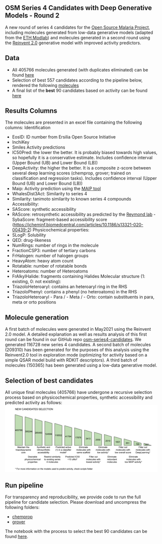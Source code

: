## OSM Series 4 Candidates with Deep Generative Models - Round 2

A new round of series 4 candidates for the [Open Source Malaria Project](https://github.com/opensourcemalaria), including molecules generated from low-data generative models (adapted from the [ETH Modlab](https://github.com/ETHmodlab/virtual_libraries)) and molecules generated in a second round using the [Reinvent 2.0](https://github.com/MolecularAI/Reinvent) generative model with improved activity predictors.

## Data

- All 405766 molecules generated (with duplicates eliminated) can be found [here](https://github.com/ersilia-os/osm-series4-candidates-2/blob/main/scripts/results/data_0.csv)
- Selection of best 557 candidates according to the pipeline below, rendered the following [molecules](https://github.com/ersilia-os/osm-series4-candidates-2/blob/main/scripts/results/data_13.csv)
- A final list of the **best** 90 candidates based on activity can be found [here](https://github.com/ersilia-os/osm-series4-candidates-2/blob/main/scripts/results/eosi_s4_candidates_90.csvv)

## Results Columns
The molecules are presented in an excel file containing the following columns:
Identification
- EosID: ID number from Ersilia Open Source Initiative
- InchiKey
- Smiles
Activity predictions
- IC50Pred: the lower the better. It is probably biased towards high values, so hopefully it is a conservative estimate. Includes confidence interval (Upper Bound (UB) and Lower Bound (LB))
- DeepActivity: the higher the better. It is a composite z-score between several deep learning scores (chemprop, grover; trained on classification and regression tasks). Includes confidence interval (Upper Bound (UB) and Lower Bound (LB))
- Maip: Activity prediction using the [MAIP tool](https://www.ebi.ac.uk/chembl/maip/)
- WhalesDist3Act:
Similarity to series 4
- Similarity: tanimoto similarity to known series 4 compounds
Accessibility:
- SAScore: synthetic accessibility
- RAScore: retrosynthetic accessibility as predicted by the [Reymond lab](https://github.com/reymond-group/RAscore)
-SybaScore: fragment-based accessibility score (https://jcheminf.biomedcentral.com/articles/10.1186/s13321-020-00439-2)
Physicochemical properties:
- SLogP: Solubility
- QED: drug-likeness
- NumRings: number of rings in the molecule
- FractionCSP3: number of tertiary carbons
- FrHalogen: number of halogen groups
- HeavyAtom: heavy atom count
- Rotatable: number of rotatable bonds
- Heteroatoms: number of Heteroatoms
- FrAlkylHalide: fragments containing Halides
Molecular structure (1: existing, 0: not existing):
- TriazoloHeteroaryl: contains an heteroaryl ring in the RHS
- TriazoloPhenyl: contains a phenyl (no heteroatoms) in the RHS
- TriazoloHeteroaryl - Para / - Meta / - Orto: contain substituents in para, meta or orto positions

## Molecule generation

A first batch of molecules were generated in May2021 using the Reinvent 2.0 model. A detailed explanation as well as results analysis of this first round can be found in our GitHub repo [osm-series4-candidates](https://github.com/ersilia-os/osm-series4-candidates). We generated 116728 new series 4 candidates.
A second batch of molecules (209310) has been generated for the purposes of this analysis using the Reinvent2.0 tool in exploration mode (optimizing for activity based on a simple QSAR model build with RDKIT descriptors).
A third batch of molecules (150365) has been generated using a low-data generative model.

## Selection of best candidates

All unique final molecules (405766) have undergone a recursive selection process based on physicochemical properties, synthetic accessibility and predicted activity as follows:
![](images/selection01.png)


## Run pipeline

For transparency and reproducibility, we provide code to run the full pipeline for candidate selection. Please download and uncompress the following folders:

* [chemprop](https://drive.google.com/file/d/1WDN3NRTC4T98f-6St9YT8wDXO8foZOg5/view?usp=sharing)
* [grover](https://drive.google.com/file/d/11_zSh1635KcP6GGgiVTozmE96A1N-z-U/view?usp=sharing)

The notebook with the process to select the best 90 candidates can be found [here](https://deepnote.com/project/Open-Source-Malaria-Series-4-Round-2-Zq8tjyh_Q4qjsK0NKdSk0A/%2Feosi_s4_candidates_90.csv).
